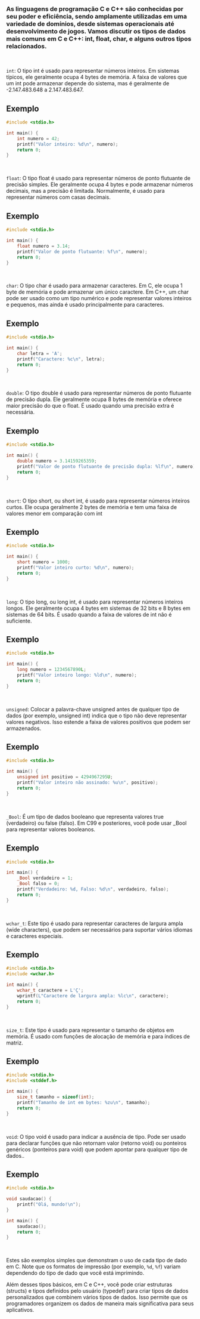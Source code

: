 ### As linguagens de programação C e C++ são conhecidas por seu poder e eficiência, sendo amplamente utilizadas em uma variedade de domínios, desde sistemas operacionais até desenvolvimento de jogos. Vamos discutir os tipos de dados mais comuns em C e C++: int, float, char, e alguns outros tipos relacionados.

<br> 

`int`:  O tipo int é usado para representar números inteiros. Em sistemas típicos, ele geralmente ocupa 4 bytes de memória. A faixa de valores que um int pode armazenar depende do sistema, mas é geralmente de -2.147.483.648 a 2.147.483.647.

## Exemplo

```c
#include <stdio.h>

int main() {
    int numero = 42;
    printf("Valor inteiro: %d\n", numero);
    return 0;
}
```

<br>

`float`: O tipo float é usado para representar números de ponto flutuante de precisão simples. Ele geralmente ocupa 4 bytes e pode armazenar números decimais, mas a precisão é limitada. Normalmente, é usado para representar números com casas decimais.

## Exemplo

```c
#include <stdio.h>

int main() {
    float numero = 3.14;
    printf("Valor de ponto flutuante: %f\n", numero);
    return 0;
}
```

<br>

`char`: O tipo char é usado para armazenar caracteres. Em C, ele ocupa 1 byte de memória e pode armazenar um único caractere. Em C++, um char pode ser usado como um tipo numérico e pode representar valores inteiros e pequenos, mas ainda é usado principalmente para caracteres.

## Exemplo

```c
#include <stdio.h>

int main() {
    char letra = 'A';
    printf("Caractere: %c\n", letra);
    return 0;
}
```

<br>

`double`: O tipo double é usado para representar números de ponto flutuante de precisão dupla. Ele geralmente ocupa 8 bytes de memória e oferece maior precisão do que o float. É usado quando uma precisão extra é necessária.

## Exemplo 

```c
#include <stdio.h>

int main() {
    double numero = 3.14159265359;
    printf("Valor de ponto flutuante de precisão dupla: %lf\n", numero);
    return 0;
}
```

 <br> 

`short`: O tipo short, ou short int, é usado para representar números inteiros curtos. Ele ocupa geralmente 2 bytes de memória e tem uma faixa de valores menor em comparação com int

## Exemplo 

```c
#include <stdio.h>

int main() {
    short numero = 1000;
    printf("Valor inteiro curto: %d\n", numero);
    return 0;
}
```

<br>

`long`: O tipo long, ou long int, é usado para representar números inteiros longos. Ele geralmente ocupa 4 bytes em sistemas de 32 bits e 8 bytes em sistemas de 64 bits. É usado quando a faixa de valores de int não é suficiente.

## Exemplo 

```c
#include <stdio.h>

int main() {
    long numero = 1234567890L;
    printf("Valor inteiro longo: %ld\n", numero);
    return 0;
}
```

<br>

`unsigned`: Colocar a palavra-chave unsigned antes de qualquer tipo de dados (por exemplo, unsigned int) indica que o tipo não deve representar valores negativos. Isso estende a faixa de valores positivos que podem ser armazenados.

## Exemplo 

```c
#include <stdio.h>

int main() {
    unsigned int positivo = 4294967295U;
    printf("Valor inteiro não assinado: %u\n", positivo);
    return 0;
}
```

<br>

`_Bool`: É um tipo de dados booleano que representa valores true (verdadeiro) ou false (falso). Em C99 e posteriores, você pode usar _Bool para representar valores booleanos.

## Exemplo 

```c
#include <stdio.h>

int main() {
    _Bool verdadeiro = 1;
    _Bool falso = 0;
    printf("Verdadeiro: %d, Falso: %d\n", verdadeiro, falso);
    return 0;
}
```
<br>

`wchar_t`: Este tipo é usado para representar caracteres de largura ampla (wide characters), que podem ser necessários para suportar vários idiomas e caracteres especiais.

## Exemplo 

```c
#include <stdio.h>
#include <wchar.h>

int main() {
    wchar_t caractere = L'Ç';
    wprintf(L"Caractere de largura ampla: %lc\n", caractere);
    return 0;
}
```
<br>

`size_t`: Este tipo é usado para representar o tamanho de objetos em memória. É usado com funções de alocação de memória e para índices de matriz.

## Exemplo 

```c
#include <stdio.h>
#include <stddef.h>

int main() {
    size_t tamanho = sizeof(int);
    printf("Tamanho de int em bytes: %zu\n", tamanho);
    return 0;
}
```

<br>

`void`: O tipo void é usado para indicar a ausência de tipo. Pode ser usado para declarar funções que não retornam valor (retorno void) ou ponteiros genéricos (ponteiros para void) que podem apontar para qualquer tipo de dados..

## Exemplo 

```c
#include <stdio.h>

void saudacao() {
    printf("Olá, mundo!\n");
}

int main() {
    saudacao();
    return 0;
}
```

<br>


Estes são exemplos simples que demonstram o uso de cada tipo de dado em C. Note que os formatos de impressão (por exemplo, `%d`, `%f`) variam dependendo do tipo de dado que você está imprimindo.


Além desses tipos básicos, em C e C++, você pode criar estruturas (structs) e tipos definidos pelo usuário (typedef) para criar tipos de dados personalizados que combinem vários tipos de dados. Isso permite que os programadores organizem os dados de maneira mais significativa para seus aplicativos.

